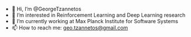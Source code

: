 - 👋 Hi, I’m @GeorgeTzannetos
- 👀 I’m interested in Reinforcement Learning and Deep Learning research
- 🌱 I’m currently working at Max Planck Institute for Software Systems
- 📫 How to reach me: geo.tzannetos@gmail.com

<!---
GeorgeTzannetos/GeorgeTzannetos is a ✨ special ✨ repository because its `README.md` (this file) appears on your GitHub profile.
You can click the Preview link to take a look at your changes.
--->
